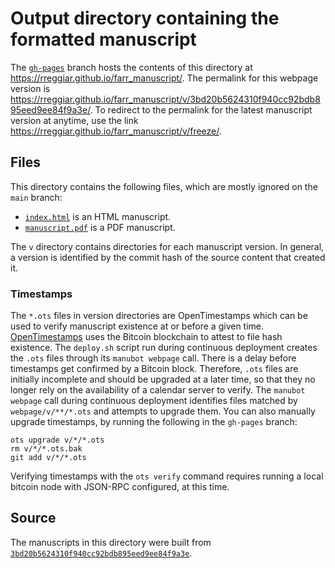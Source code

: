 # Output directory containing the formatted manuscript

The [`gh-pages`](https://github.com/rreggiar/farr_manuscript/tree/gh-pages) branch hosts the contents of this directory at <https://rreggiar.github.io/farr_manuscript/>.
The permalink for this webpage version is <https://rreggiar.github.io/farr_manuscript/v/3bd20b5624310f940cc92bdb895eed9ee84f9a3e/>.
To redirect to the permalink for the latest manuscript version at anytime, use the link <https://rreggiar.github.io/farr_manuscript/v/freeze/>.

## Files

This directory contains the following files, which are mostly ignored on the `main` branch:

+ [`index.html`](index.html) is an HTML manuscript.
+ [`manuscript.pdf`](manuscript.pdf) is a PDF manuscript.

The `v` directory contains directories for each manuscript version.
In general, a version is identified by the commit hash of the source content that created it.

### Timestamps

The `*.ots` files in version directories are OpenTimestamps which can be used to verify manuscript existence at or before a given time.
[OpenTimestamps](https://opentimestamps.org/) uses the Bitcoin blockchain to attest to file hash existence.
The `deploy.sh` script run during continuous deployment creates the `.ots` files through its `manubot webpage` call.
There is a delay before timestamps get confirmed by a Bitcoin block.
Therefore, `.ots` files are initially incomplete and should be upgraded at a later time, so that they no longer rely on the availability of a calendar server to verify.
The `manubot webpage` call during continuous deployment identifies files matched by `webpage/v/**/*.ots` and attempts to upgrade them.
You can also manually upgrade timestamps, by running the following in the `gh-pages` branch:

```shell
ots upgrade v/*/*.ots
rm v/*/*.ots.bak
git add v/*/*.ots
```

Verifying timestamps with the `ots verify` command requires running a local bitcoin node with JSON-RPC configured, at this time.

## Source

The manuscripts in this directory were built from
[`3bd20b5624310f940cc92bdb895eed9ee84f9a3e`](https://github.com/rreggiar/farr_manuscript/commit/3bd20b5624310f940cc92bdb895eed9ee84f9a3e).
